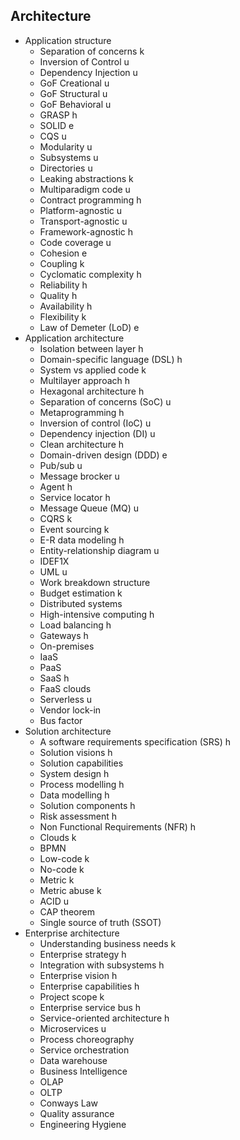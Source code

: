 ## Architecture

- Application structure
  - Separation of concerns k
  - Inversion of Control u
  - Dependency Injection u
  - GoF Creational u
  - GoF Structural u
  - GoF Behavioral u
  - GRASP h
  - SOLID e
  - CQS u 
  - Modularity u
  - Subsystems u
  - Directories u
  - Leaking abstractions k
  - Multiparadigm code u
  - Contract programming h
  - Platform-agnostic u
  - Transport-agnostic u
  - Framework-agnostic h
  - Code coverage u
  - Cohesion e
  - Coupling k
  - Cyclomatic complexity h
  - Reliability h
  - Quality h
  - Availability h
  - Flexibility k
  - Law of Demeter (LoD) e
- Application architecture
  - Isolation between layer h
  - Domain-specific language (DSL) h
  - System vs applied code k
  - Multilayer approach h
  - Hexagonal architecture h
  - Separation of concerns (SoC) u
  - Metaprogramming h
  - Inversion of control (IoC) u
  - Dependency injection (DI) u
  - Clean architecture h
  - Domain-driven design (DDD) e
  - Pub/sub u
  - Message brocker u
  - Agent h
  - Service locator h
  - Message Queue (MQ) u
  - CQRS k
  - Event sourcing k
  - E-R data modeling h
  - Entity-relationship diagram u
  - IDEF1X
  - UML u
  - Work breakdown structure 
  - Budget estimation k
  - Distributed systems
  - High-intensive computing h
  - Load balancing h
  - Gateways h
  - On-premises 
  - IaaS
  - PaaS
  - SaaS h
  - FaaS clouds
  - Serverless u
  - Vendor lock-in
  - Bus factor
- Solution architecture
  - A software requirements specification (SRS) h
  - Solution visions h
  - Solution capabilities
  - System design h
  - Process modelling h
  - Data modelling h
  - Solution components h
  - Risk assessment h
  - Non Functional Requirements (NFR) h
  - Clouds k
  - BPMN
  - Low-code k
  - No-code k
  - Metric k
  - Metric abuse k
  - ACID u
  - CAP theorem
  - Single source of truth (SSOT)
- Enterprise architecture
  - Understanding business needs k
  - Enterprise strategy h
  - Integration with subsystems h
  - Enterprise vision h
  - Enterprise capabilities h
  - Project scope k
  - Enterprise service bus h
  - Service-oriented architecture h
  - Microservices u
  - Process choreography
  - Service orchestration
  - Data warehouse
  - Business Intelligence
  - OLAP
  - OLTP
  - Conways Law
  - Quality assurance
  - Engineering Hygiene
